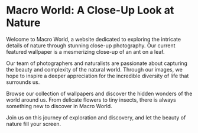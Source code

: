 <!--
Write me markdown content of website with wallpaper:

"A close-up of an ant on a leaf"

The header of the page should not be copy of the text but rather a real content of the website which is using this wallpaper.
-->

<!--font:Poppins-->

# Macro World: A Close-Up Look at Nature

Welcome to Macro World, a website dedicated to exploring the intricate details of nature through stunning close-up photography. Our current featured wallpaper is a mesmerizing close-up of an ant on a leaf.

Our team of photographers and naturalists are passionate about capturing the beauty and complexity of the natural world. Through our images, we hope to inspire a deeper appreciation for the incredible diversity of life that surrounds us.

Browse our collection of wallpapers and discover the hidden wonders of the world around us. From delicate flowers to tiny insects, there is always something new to discover in Macro World.

Join us on this journey of exploration and discovery, and let the beauty of nature fill your screen.
